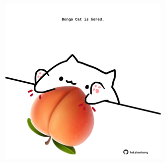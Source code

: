 <!-- built at 22/06/2022, 10:01:12 UTC -->
<p align="center">
  <img width="500" height="500" src="./ReadmeImage.svg">
</p>
